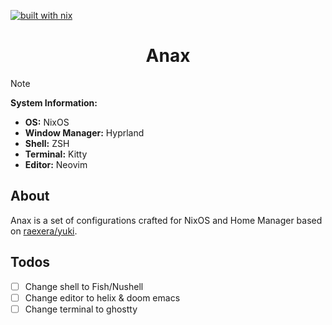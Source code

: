 [![built with nix](https://builtwithnix.org/badge.svg)](https://builtwithnix.org)

<h1 align="center">Anax</h1>

> [!NOTE]
>
> **System Information:**
>
> - **OS:** NixOS
> - **Window Manager:** Hyprland
> - **Shell:** ZSH
> - **Terminal:** Kitty
> - **Editor:** Neovim
## About

Anax is a set of configurations crafted for NixOS and Home Manager based on [raexera/yuki](https://github.com/raexera/yuki).

## Todos
- [ ] Change shell to Fish/Nushell
- [ ] Change editor to helix & doom emacs
- [ ] Change terminal to ghostty

